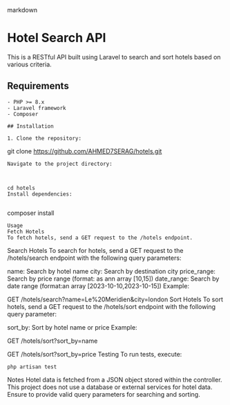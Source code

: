 



markdown
# Hotel Search API

This is a RESTful API built using Laravel to search and sort hotels based on various criteria.

## Requirements
```````````````````````
- PHP >= 8.x
- Laravel framework
- Composer

## Installation

1. Clone the repository:

   ```````````````````````
   git clone https://github.com/AHMED7SERAG/hotels.git

   ```````````````````````
Navigate to the project directory:



cd hotels
Install dependencies:


```````````````````````
composer install
```````````````````````
Usage
Fetch Hotels
To fetch hotels, send a GET request to the /hotels endpoint.
```````````````````````
Search Hotels
To search for hotels, send a GET request to the /hotels/search endpoint with the following query parameters:

name: Search by hotel name
city: Search by destination city
price_range: Search by price range (format: as ann array [10,15])
date_range: Search by date range (format:an array [2023-10-10,2023-10-15])
Example:



GET /hotels/search?name=Le%20Meridien&city=london
Sort Hotels
To sort hotels, send a GET request to the /hotels/sort endpoint with the following query parameter:

sort_by: Sort by hotel name or price
Example:



GET /hotels/sort?sort_by=name


GET /hotels/sort?sort_by=price
Testing
To run tests, execute:


`````
php artisan test

`````
Notes
Hotel data is fetched from a JSON object stored within the controller.
This project does not use a database or external services for hotel data.
Ensure to provide valid query parameters for searching and sorting.
